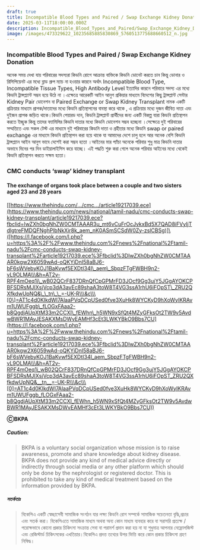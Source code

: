 ```yaml
---
draft: true
title: Incompatible Blood Types and Paired / Swap Exchange Kidney Donation
date: 2025-03-11T18:00:00.000Z
description: Incompatible_Blood_Types_and_Paired/Swap_Exchange_Kidney_Donation
image: /images/473329622_10235685885830869_5760513775688660512_n.jpg
---
```


### Incompatible Blood Types and Paired / Swap Exchange Kidney Donation

অনেক সময় দেখা যায় পরিবারের সদস্যরা কিডনি রোগে আক্রান্ত বাক্তিকে কিডনি ডোনেট করতে চান কিন্তু ডোনার ও রিসিপিয়েনট এর মধ্যে ব্লাড গ্রুপ ম্যাচ না হওয়ার কারনে অর্থাৎ Incompatible Blood Type, Incompatible Tissue Types, High Antibody Level ইত্যাদির কারনে পরিবারে সদস্য এর মধ্যে কিডনি ট্রান্সপ্ল্যান্ট সম্ভব হয়ে উঠে না ।এক্ষেত্রে আরেকটি আইন আনুগ প্রকিয়ার মাধ্যমে বিদেশের কিছু ট্রান্সপ্লান্ট সেন্টার Kidney Pair ডোনেশন বা Paired Exchange or Swap Kidney Transplant নামক একটি প্রক্রিয়ার মাধ্যমে প্রাপক/দাতাদের মধ্যে কিডনি প্রতিস্থাপনের বাবস্থা করে থাকে , এ প্রক্রিয়ার মধ্যে দুজন জীবিত দাতা এবং দুইজন প্রাপক জড়িত থাকে।কিডনি পেয়ারড দান, কিডনি ট্রান্সপ্লান্ট প্রার্থীদের জন্য একটি বিকল্প যারা কিডনি প্রতিস্থাপন করতে ইচ্ছুক কিন্তু তাদের ফ্যামিলির কিডনি দাতার মধ্যে কিডনি ডোনেশন সম্ভব হচ্ছেনা ।সেক্ষেত্রে দুই পরিবারের সম্মতিতে এবং সকল টেস্ট এর মাধ্যমে দুই পরিবারের কিডনি দাতা ও গ্রহীতার মধ্যে কিডনি swap or paired exchange এর মাধ্যমে কিডনি প্রতিস্থাপন করা হয়ে থাকে যা আমাদের দেশে চালু হলে আর অনেক বেশি কিডনি ট্রান্সপ্ল্যান আইন আনুগ ভাবে দেশেই করা সম্ভব হতো ।আইনের মার প্যাঁচা অনেকে পরিবার শুধু মাত্র কিডনি দাতার অভাবে দিনের পর দিন ডাইয়ালাইসিস করে যাচ্ছে। এই পদ্ধতি শুরু করা গেলে অনেক পরিবার আইনের মধ্যে থেকেই কিডনি প্রতিস্থাপন করতে সক্ষম হতো।

### CMC conducts ‘swap’ kidney transplant

#### The exchange of organs took place between a couple and two sisters aged 23 and 28 years

\[[https://www.thehindu.com/.../cmc.../article19217039.ece](https://www.thehindu.com/news/national/tamil-nadu/cmc-conducts-swap-kidney-transplant/article19217039.ece?fbclid=IwZXh0bgNhZW0CMTAAAR3u_mt6vCuFrOcJvkxBd5X7QAD8iFVyIjTdlgtreFMDQFNghPlbNkXir8k_aem_nK0ASmSCSdW0Zy-zslCBSg)]\([https://l.facebook.com/l.php?u=https%3A%2F%2Fwww.thehindu.com%2Fnews%2Fnational%2Ftamil-nadu%2Fcmc-conducts-swap-kidney-transplant%2Farticle19217039.ece%3Ffbclid%3DIwZXh0bgNhZW0CMTAAAR0kgw2X6059wAd-oQKYjDnI58aBJ6-bF6sWVebyKOJ1BaKvwf5EXDtI34I\_aem\_SbpzFTgFWBH9n2-vL9OLMA\\\&h=AT2v-RPF4mOeq1j\_wB02QCrF837DRnQfCpGPMrFD3JOcf9Gg3ujY5JGgAYOKCPBFSDRsMJIXsjVcp3dA3avEc89shaA3toW8T4VG3ssA1rhU6iFOpST\_ZRU2QXfkdwUpNQ&\_\_tn\_\_=-UK-R\\\&c\\\[0\]=AT1c4d0KIkdWI7AlaaPVqDCpUSed0fve3XuHk8WYCKyD9hXoWyIKRAvm1UWUFggb\_fLOGxFAaa2-b8QgdjAUpXtM33m2CCXI\_fEWhn\_h5WN9xSfQt4MZyGFksOt2TW9v5AvdwBWR1MAyJESAKXMsDWvEAMHf3cEt3LWKYBkO9Bbs7CU](https://l.facebook.com/l.php?u=https%3A%2F%2Fwww.thehindu.com%2Fnews%2Fnational%2Ftamil-nadu%2Fcmc-conducts-swap-kidney-transplant%2Farticle19217039.ece%3Ffbclid%3DIwZXh0bgNhZW0CMTAAAR0kgw2X6059wAd-oQKYjDnI58aBJ6-bF6sWVebyKOJ1BaKvwf5EXDtI34I_aem_SbpzFTgFWBH9n2-vL9OLMA\\\&h=AT2v-RPF4mOeq1j_wB02QCrF837DRnQfCpGPMrFD3JOcf9Gg3ujY5JGgAYOKCPBFSDRsMJIXsjVcp3dA3avEc89shaA3toW8T4VG3ssA1rhU6iFOpST_ZRU2QXfkdwUpNQ&__tn__=-UK-R\\\&c\\\[0]=AT1c4d0KIkdWI7AlaaPVqDCpUSed0fve3XuHk8WYCKyD9hXoWyIKRAvm1UWUFggb_fLOGxFAaa2-b8QgdjAUpXtM33m2CCXI_fEWhn_h5WN9xSfQt4MZyGFksOt2TW9v5AvdwBWR1MAyJESAKXMsDWvEAMHf3cEt3LWKYBkO9Bbs7CU))

**ⒸBKPA**

##### **Caution:**

> BKPA is a voluntary social organization whose mission is to raise awareness, promote and share knowledge about kidney disease. BKPA does not provide any kind of medical advice directly or indirectly through social media or any other platform which should only be done by the nephrologist or registered doctor. This is prohibited to take any kind of medical treatment based on the information provided by BKPA.

##### **সতর্কতাঃ**

> বিকেপিএ একটি স্বেচ্ছাসেবী সামাজিক সংগঠন যার লক্ষ্য কিডনি রোগ সম্পর্কে সামাজিক সচেতনতা বৃদ্ধি,প্রচার এবং সতর্ক করা। বিকেপিএতে সামাজিক মাধ্যম অথবা অন্য কোন মাধ্যম ব্যবহার করে বা সরাসরি প্রত্যক্ষ / পরোক্ষভাবে কোনো প্রকার চিকিৎসা সংক্রান্ত সেবা বা পরামর্শ প্রদান করা হয় না যা শুধুমাত্র আপনার নেফ্রোলজিস্ট এবং রেজিস্টার্ড চিকিৎসকের এখতিয়ার।বিকেপিএ প্রদত্ত তথ্যের উপর ভিত্তি করে কোন প্রকার চিকিৎসা গ্রহণ নিষিদ্ধ।
